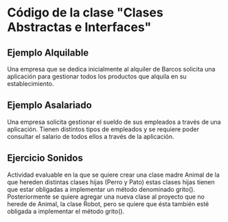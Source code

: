 # Código de la clase "Clases Abstractas e Interfaces"

## Ejemplo Alquilable

Una empresa que se dedica inicialmente al alquiler de Barcos solicita una aplicación para gestionar todos los productos que alquila en su establecimiento.

## Ejemplo Asalariado

Una empresa solicita gestionar el sueldo de sus empleados a través de una aplicación. Tienen distintos tipos de empleados y se requiere poder consultar el salario de todos ellos a través de la aplicación.

## Ejercicio Sonidos

Actividad evaluable en la que se quiere crear una clase madre Animal de la que hereden distintas clases hijas (Perro y Pato) estas clases hijas tienen que estar obligadas a implementar un método denominado grito(). Posteriormente se quiere agregar una nueva clase al proyecto que no herede de Animal, la clase Robot, pero se quiere que ésta también esté obligada a implementar el método grito().